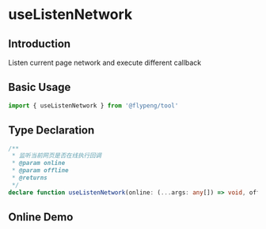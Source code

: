 # useListenNetwork

## Introduction

Listen current page network and execute different callback

## Basic Usage

```ts
import { useListenNetwork } from '@flypeng/tool'
```

## Type Declaration

```ts
/**
 * 监听当前网页是否在线执行回调
 * @param online
 * @param offline
 * @returns
 */
declare function useListenNetwork(online: (...args: any[]) => void, offline: (...args: any[]) => void): undefined
```

## Online Demo

<preview path="./index.vue" title="useListenNetwork" description="listen current page network and execute different callback"></preview>
